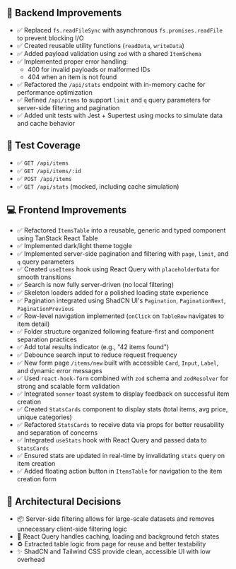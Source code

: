 ## 🔧 Backend Improvements

- ✅ Replaced `fs.readFileSync` with asynchronous `fs.promises.readFile` to prevent blocking I/O
- ✅ Created reusable utility functions (`readData`, `writeData`)
- ✅ Added payload validation using `zod` with a shared `ItemSchema`
- ✅ Implemented proper error handling:
  - 400 for invalid payloads or malformed IDs
  - 404 when an item is not found
- ✅ Refactored the `/api/stats` endpoint with in-memory cache for performance optimization
- ✅ Refined `/api/items` to support `limit` and `q` query parameters for server-side filtering and pagination
- ✅ Added unit tests with Jest + Supertest using mocks to simulate data and cache behavior

## 🧪 Test Coverage

- ✅ `GET /api/items`
- ✅ `GET /api/items/:id`
- ✅ `POST /api/items`
- ✅ `GET /api/stats` (mocked, including cache simulation)

## 💻 Frontend Improvements

- ✅ Refactored `ItemsTable` into a reusable, generic and typed component using TanStack React Table
- ✅ Implemented dark/light theme toggle
- ✅ Implemented server-side pagination and filtering with `page`, `limit`, and `q` query parameters
- ✅ Created `useItems` hook using React Query with `placeholderData` for smooth transitions
- ✅ Search is now fully server-driven (no local filtering)
- ✅ Skeleton loaders added for a polished loading state experience
- ✅ Pagination integrated using ShadCN UI's `Pagination`, `PaginationNext`, `PaginationPrevious`
- ✅ Row-level navigation implemented (`onClick` on `TableRow` navigates to item detail)
- ✅ Folder structure organized following feature-first and component separation practices
- ✅ Add total results indicator (e.g., "42 items found")
- ✅ Debounce search input to reduce request frequency
- ✅ New form page `/items/new` built with accessible `Card`, `Input`, `Label`, and dynamic error messages
- ✅ Used `react-hook-form` combined with `zod` schema and `zodResolver` for strong and scalable form validation
- ✅ Integrated `sonner` toast system to display feedback on successful item creation
- ✅ Created `StatsCards` component to display stats (total items, avg price, unique categories)
- ✅ Refactored `StatsCards` to receive data via props for better reusability and separation of concerns
- ✅ Integrated `useStats` hook with React Query and passed data to `StatsCards`
- ✅ Ensured stats are updated in real-time by invalidating `stats` query on item creation
- ✅ Added floating action button in `ItemsTable` for navigation to the item creation form

## 🧠 Architectural Decisions

- 📦 Server-side filtering allows for large-scale datasets and removes unnecessary client-side filtering logic
- 🧩 React Query handles caching, loading and background fetch states
- ♻️ Extracted table logic from page for reuse and better testability
- ✨ ShadCN and Tailwind CSS provide clean, accessible UI with low overhead
